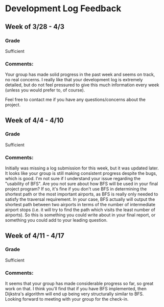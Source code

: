 # Development Log Feedback


## Week of 3/28 - 4/3


### Grade
Sufficient

### Comments:
Your group has made solid progress in the past week and seems on track, no real concerns. I really like that your development log is extremely detailed, but do not feel pressured to give this much information every week (unless you would prefer to, of course). 

Feel free to contact me if you have any questions/concerns about the project.

## Week of 4/4 - 4/10


### Grade
Sufficient

### Comments:
Initially was missing a log submission for this week, but it was updated later. It looks like your group is still making consistent progress despite the bugs, which is good. I'm not sure if I understand your issue regarding the "usability of BFS". Are you not sure about how BFS will be used in your final project program? If so, it's fine if you don't use BFS in determining the shortest path or the most important airports, as BFS is really only needed to satisfy the traversal requirement. In your case, BFS actually will output the shortest path between two airports in terms of the number of intermediate airport stops (i.e. it will try to find the path which visits the least number of airports). So this is something you could write about in your final report, or something you could add to your leading question.

## Week of 4/11 - 4/17


### Grade
Sufficient

### Comments:
It seems that your group has made considerable progress so far, so great work on that. I think you'll find that if you have BFS implemented, then Dijkstra's algorithm will end up being very structurally similar to BFS. Looking forward to meeting with your group for the check-in.
